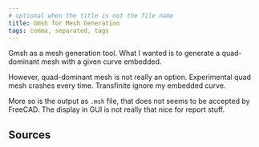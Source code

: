 ```yaml
---
# optional when the title is not the file name
title: Gmsh for Mesh Generation
tags: comma, separated, tags
---
```


Gmsh as a mesh generation tool.
What I wanted is to generate a quad-dominant mesh with a given curve embedded.

However, quad-dominant mesh is not really an option.
Experimental quad mesh crashes every time.
Transfinite ignore my embedded curve.

More so is the output as `.msh` file, that does not seems to be accepted by FreeCAD.
The display in GUI is not really that nice for report stuff.


## Sources


[Gmsh .msh file doc]: https://gmsh.info/doc/texinfo/gmsh.html#MSH-file-format
[yt video transfinite (quad) mesh]: https://youtu.be/O1FyiBBuN98
[yt video embedding point]: https://youtu.be/kpWVNNHHdd8
